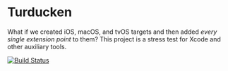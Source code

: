 # Turducken
What if we created iOS, macOS, and tvOS targets and then added *every single extension point* to them? This project is a stress test for Xcode and other auxiliary tools.

[![Build Status](https://travis-ci.org/SlaunchaMan/Turducken.svg?branch=master)](https://travis-ci.org/SlaunchaMan/Turducken)
